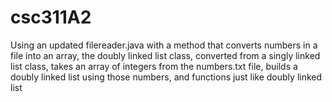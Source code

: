 # csc311A2
Using an updated filereader.java with a method that converts numbers in a file into an array, the doubly linked list class, converted from a singly linked list class, takes an array of integers from the numbers.txt file, builds a doubly linked list using those numbers, and functions just like doubly linked list
